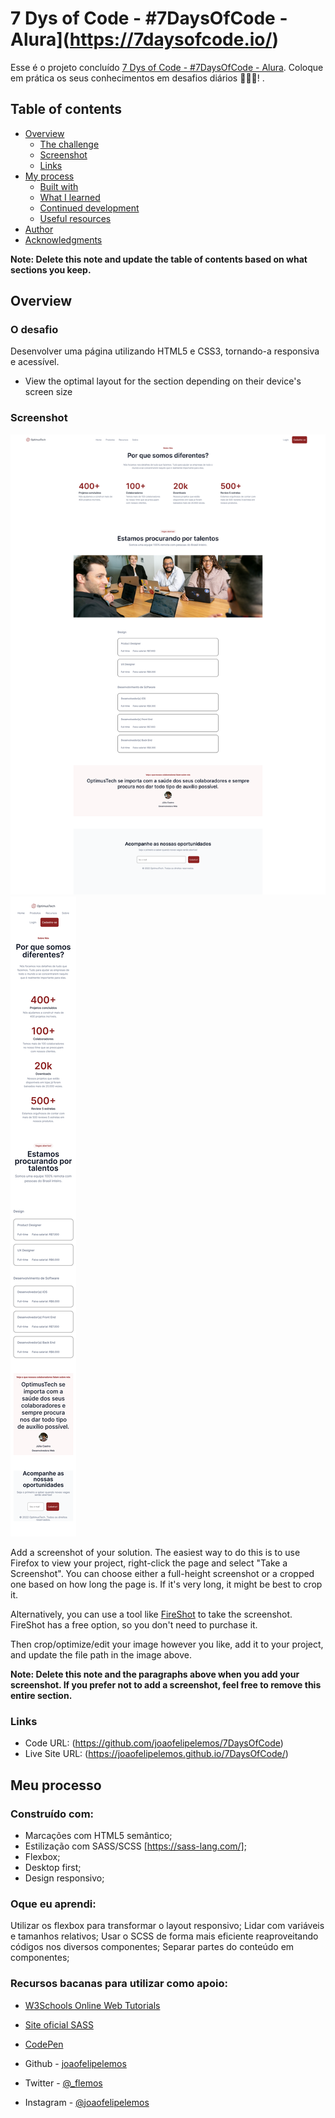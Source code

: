# 7 Dys of Code - #7DaysOfCode - Alura](https://7daysofcode.io/)

Esse é o projeto concluído [7 Dys of Code - #7DaysOfCode - Alura](https://7daysofcode.io/). Coloque em prática os seus conhecimentos em desafios diários 👩🏽‍💻!
. 

## Table of contents

- [Overview](#overview)
  - [The challenge](#the-challenge)
  - [Screenshot](#screenshot)
  - [Links](#links)
- [My process](#my-process)
  - [Built with](#built-with)
  - [What I learned](#what-i-learned)
  - [Continued development](#continued-development)
  - [Useful resources](#useful-resources)
- [Author](#author)
- [Acknowledgments](#acknowledgments)

**Note: Delete this note and update the table of contents based on what sections you keep.**

## Overview

### O desafio

Desenvolver uma página utilizando HTML5 e CSS3, tornando-a responsiva e acessível.

- View the optimal layout for the section depending on their device's screen size

### Screenshot

![](./print/projeto-desktop.png)
![](./print/projeto-mobile.png)

Add a screenshot of your solution. The easiest way to do this is to use Firefox to view your project, right-click the page and select "Take a Screenshot". You can choose either a full-height screenshot or a cropped one based on how long the page is. If it's very long, it might be best to crop it.

Alternatively, you can use a tool like [FireShot](https://getfireshot.com/) to take the screenshot. FireShot has a free option, so you don't need to purchase it. 

Then crop/optimize/edit your image however you like, add it to your project, and update the file path in the image above.

**Note: Delete this note and the paragraphs above when you add your screenshot. If you prefer not to add a screenshot, feel free to remove this entire section.**

### Links

- Code URL: (https://github.com/joaofelipelemos/7DaysOfCode)
- Live Site URL: (https://joaofelipelemos.github.io/7DaysOfCode/)

## Meu processo

### Construído com:

- Marcações com HTML5 semântico;
- Estilização com SASS/SCSS [https://sass-lang.com/]; 
- Flexbox;
- Desktop first;
- Design responsivo;


### Oque eu aprendi:

Utilizar os flexbox para transformar o layout responsivo;
Lidar com variáveis e tamanhos relativos;
Usar o SCSS de forma mais eficiente reaproveitando códigos nos diversos componentes;
Separar partes do conteúdo em componentes; 



### Recursos bacanas para utilizar como apoio:

- [W3Schools Online Web Tutorials](https://www.w3schools.com/)
- [Site oficial SASS](https://sass-lang.com/)
- [CodePen](https://codepen.io/)


- Github - [joaofelipelemos](https://github.com/joaofelipelemos/)
- Twitter - [@_flemos](https://www.twitter.com/_flemos_)
- Instagram - [@joaofelipelemos](https://www.instagram.com/joaofelipelemos/)